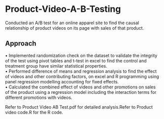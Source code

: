 # Product-Video-A-B-Testing
Conducted an A/B test for an online apparel site to find the causal relationship of product videos on its page with sales of that product.   

## Approach
• Implemented randomization check on the dataset to validate the integrity of the test using pivot tables and t-test in excel to find the control and treatment group have similar statistical properties.    
• Performed difference of means and regression analysis to find the effect of videos and other contributing factors, on excel and R programming using panel regression modelling accounting for fixed effects.     
• Calculated the combined effect of videos and other promotions on sales of the product using a regression model including the interaction terms for different promotions with videos.    

Refer to Product Video AB Test.pdf for detailed analysis.Refer to Product video code.R for the R code.
